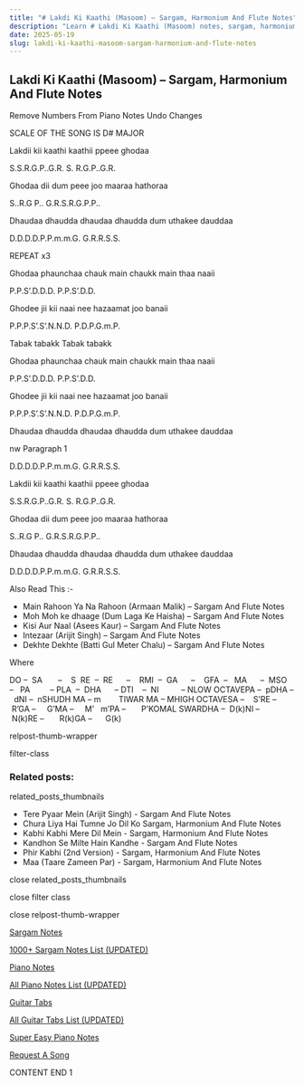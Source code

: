 ```yaml
---
title: "# Lakdi Ki Kaathi (Masoom) – Sargam, Harmonium And Flute Notes"
description: "Learn # Lakdi Ki Kaathi (Masoom) notes, sargam, harmonium notations and flute notes. Easy step-by-step tutorial for beginners."
date: 2025-05-19
slug: lakdi-ki-kaathi-masoom-sargam-harmonium-and-flute-notes
---
```


## Lakdi Ki Kaathi (Masoom) – Sargam, Harmonium And Flute Notes

Remove Numbers From Piano Notes
Undo Changes

SCALE OF THE SONG IS D# MAJOR

Lakdii kii kaathi kaathii ppeee ghodaa

S.S.R.G.P..G.R. S. R.G.P..G.R.

Ghodaa dii dum peee joo maaraa hathoraa

S..R.G P.. G.R.S.R.G.P.P..

Dhaudaa dhaudda dhaudaa dhaudda dum uthakee dauddaa

D.D.D.D.P.P.m.m.G. G.R.R.S.S.

REPEAT x3

Ghodaa phaunchaa chauk main chaukk main thaa naaii

P.P.S’.D.D.D. P.P.S’.D.D.

Ghodee jii kii naai nee hazaamat joo banaii

P.P.P.S’.S’.N.N.D. P.D.P.G.m.P.

Tabak tabakk Tabak tabakk

Ghodaa phaunchaa chauk main chaukk main thaa naaii

P.P.S’.D.D.D. P.P.S’.D.D.

Ghodee jii kii naai nee hazaamat joo banaii

P.P.P.S’.S’.N.N.D. P.D.P.G.m.P.

Dhaudaa dhaudda dhaudaa dhaudda dum uthakee dauddaa

nw Paragraph 1

D.D.D.D.P.P.m.m.G. G.R.R.S.S.

Lakdii kii kaathi kaathii ppeee ghodaa

S.S.R.G.P..G.R. S. R.G.P..G.R.

Ghodaa dii dum peee joo maaraa hathoraa

S..R.G P.. G.R.S.R.G.P.P..

Dhaudaa dhaudda dhaudaa dhaudda dum uthakee dauddaa

D.D.D.D.P.P.m.m.G. G.R.R.S.S.



Also Read This :-



* Main Rahoon Ya Na Rahoon (Armaan Malik) – Sargam And Flute Notes
* Moh Moh ke dhaage (Dum Laga Ke Haisha) – Sargam And Flute Notes
* Kisi Aur Naal (Asees Kaur) – Sargam And Flute Notes
* Intezaar (Arijit Singh) – Sargam And Flute Notes
* Dekhte Dekhte (Batti Gul Meter Chalu) – Sargam And Flute Notes

Where



DO –  SA       –    S  RE  –  RE      –    RMI  –  GA      –    GFA  –   MA      –  MSO  –   PA         – PLA  –  DHA      – DTI    –  NI          – NLOW OCTAVEPA –  pDHA –  dNI –  nSHUDH MA – m        TIWAR MA – MHIGH OCTAVESA –    S’RE –     R’GA –     G’MA –     M’   m’PA –       P’KOMAL SWARDHA –  D(k)NI –       N(k)RE –       R(k)GA –      G(k)



relpost-thumb-wrapper

filter-class

### Related posts:

related_posts_thumbnails

* Tere Pyaar Mein (Arijit Singh) - Sargam And Flute Notes
* Chura Liya Hai Tumne Jo Dil Ko Sargam, Harmonium And Flute Notes
* Kabhi Kabhi Mere Dil Mein - Sargam, Harmonium And Flute Notes
* Kandhon Se Milte Hain Kandhe - Sargam And Flute Notes
* Phir Kabhi (2nd Version) - Sargam, Harmonium And Flute Notes
* Maa (Taare Zameen Par) - Sargam, Harmonium And Flute Notes

close related_posts_thumbnails

close filter class

close relpost-thumb-wrapper

[Sargam Notes](https://www.notationsworld.com/sargam-notes.html)

[1000+ Sargam Notes List (UPDATED)](https://www.notationsworld.com/all-songs-list-sargam-notes.html)

[Piano Notes](https://www.notationsworld.com/piano-notes.html)

[All Piano Notes List (UPDATED)](https://www.notationsworld.com/all-songs-list-piano-notes.html)

[Guitar Tabs](https://www.notationsworld.com/guitar-tabs.html)

[All Guitar Tabs List (UPDATED)](https://www.notationsworld.com/all-songs-list-guitar-tabs.html)

[Super Easy Piano Notes](https://studywall.in/)

[Request A Song](https://www.notationsworld.com/request-a-song.html)

CONTENT END 1

